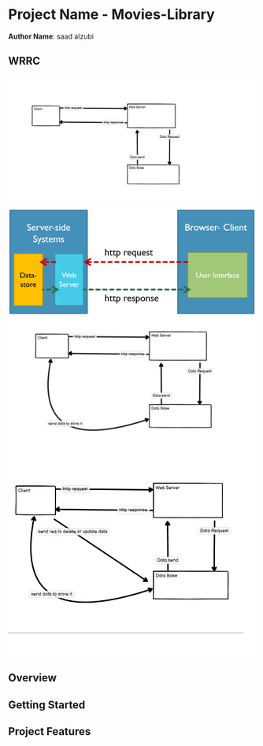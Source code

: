 # Project Name - Movies-Library

**Author Name**: saad alzubi

## WRRC

![](wrrc.png)
![](wrrc2.png)
![](wrrc3.png)
![](wrrc4.png)

## Overview

## Getting Started

<!-- What are the steps that a user must take in order to build this app on their own machine and get it running? -->

## Project Features

<!-- What are the features included in you app -->
